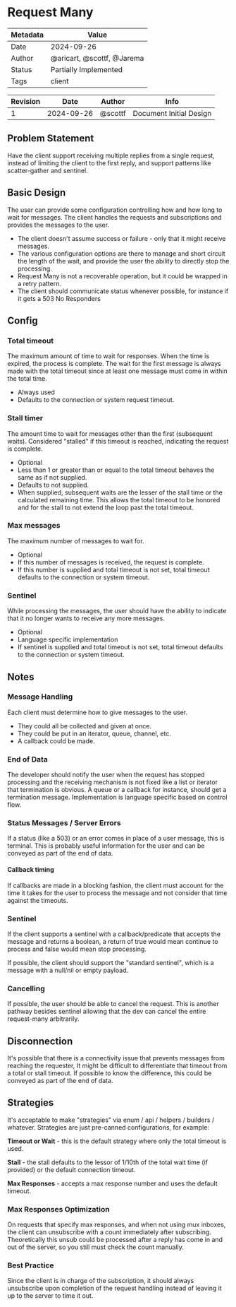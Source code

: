 # Request Many

| Metadata | Value                      |
|----------|----------------------------|
| Date     | 2024-09-26                 |
| Author   | @aricart, @scottf, @Jarema |
| Status   | Partially Implemented      |
| Tags     | client                     |

| Revision | Date       | Author    | Info                    |
|----------|------------|-----------|-------------------------|
| 1        | 2024-09-26 | @scottf   | Document Initial Design |

## Problem Statement
Have the client support receiving multiple replies from a single request, instead of limiting the client to the first reply,
and support patterns like scatter-gather and sentinel.

## Basic Design

The user can provide some configuration controlling how and how long to wait for messages.
The client handles the requests and subscriptions and provides the messages to the user.

* The client doesn't assume success or failure - only that it might receive messages.
* The various configuration options are there to manage and short circuit the length of the wait, 
and provide the user the ability to directly stop the processing.
* Request Many is not a recoverable operation, but it could be wrapped in a retry pattern.
* The client should communicate status whenever possible, for instance if it gets a 503 No Responders

## Config

### Total timeout

The maximum amount of time to wait for responses. When the time is expired, the process is complete.
The wait for the first message is always made with the total timeout since at least one message must come in within the total time.

* Always used
* Defaults to the connection or system request timeout.

### Stall timer

The amount time to wait for messages other than the first (subsequent waits). 
Considered "stalled" if this timeout is reached, indicating the request is complete.

* Optional
* Less than 1 or greater than or equal to the total timeout behaves the same as if not supplied.
* Defaults to not supplied.
* When supplied, subsequent waits are the lesser of the stall time or the calculated remaining time. 
This allows the total timeout to be honored and for the stall to not extend the loop past the total timeout.

### Max messages

The maximum number of messages to wait for. 
* Optional
* If this number of messages is received, the request is complete.
* If this number is supplied and total timeout is not set, total timeout defaults to the connection or system timeout.

### Sentinel

While processing the messages, the user should have the ability to indicate that it no longer wants to receive any more messages.
* Optional
* Language specific implementation
* If sentinel is supplied and total timeout is not set, total timeout defaults to the connection or system timeout.

## Notes

### Message Handling

Each client must determine how to give messages to the user.
* They could all be collected and given at once.
* They could be put in an iterator, queue, channel, etc.
* A callback could be made.

### End of Data

The developer should notify the user when the request has stopped processing and the receiving mechanism is not fixed like a list
or iterator that termination is obvious. A queue or a callback for instance, should get a termination message.
Implementation is language specific based on control flow.

### Status Messages / Server Errors

If a status (like a 503) or an error comes in place of a user message, this is terminal.
This is probably useful information for the user and can be conveyed as part of the end of data.

#### Callback timing

If callbacks are made in a blocking fashion, 
the client must account for the time it takes for the user to process the message 
and not consider that time against the timeouts.

### Sentinel

If the client supports a sentinel with a callback/predicate that accepts the message and returns a boolean, 
a return of true would mean continue to process and false would mean stop processing.

If possible, the client should support the "standard sentinel", which is a message with a null/nil or empty payload.

### Cancelling

If possible, the user should be able to cancel the request. This is another pathway besides sentinel
allowing that the dev can cancel the entire request-many arbitrarily.

## Disconnection

It's possible that there is a connectivity issue that prevents messages from reaching the requester,
It might be difficult to differentiate that timeout from a total or stall timeout. 
If possible to know the difference, this could be conveyed as part of the end of data. 

## Strategies
It's acceptable to make "strategies" via enum / api / helpers / builders / whatever.
Strategies are just pre-canned configurations, for example:

**Timeout or Wait** - this is the default strategy where only the total timeout is used.

**Stall** - the stall defaults to the lessor of 1/10th of the total wait time (if provided) or the default connection timeout.

**Max Responses** - accepts a max response number and uses the default timeout.

### Max Responses Optimization
On requests that specify max responses, and when not using mux inboxes, the client can unsubscribe with a count immediately after subscribing.
Theoretically this unsub could be processed after a reply has come in and out of the server, so you still must check the count manually.

### Best Practice
Since the client is in charge of the subscription, it should always unsubscribe upon completion of the request handling instead of leaving it up to the server to time it out.